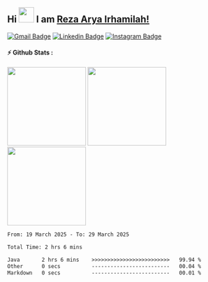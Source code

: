 ## Hi <img width="35em" src="https://i.giphy.com/media/w1OBpBd7kJqHrJnJ13/giphy.webp" width="40" /> I am [Reza Arya Irhamilah!](https://github.com/ezza-mee/)

[![Gmail Badge](https://img.shields.io/badge/-Email-EA4335?style=flat-square&logo=gmail&logoColor=white)](mailto:rezaaryairhamilah@gmail.com)
[![Linkedin Badge](https://img.shields.io/badge/-LinkedIn-0e76a8?style=flat-square&logo=Linkedin&logoColor=white)](https://www.linkedin.com/in/rezaaryairhamilah/)
[![Instagram Badge](https://img.shields.io/badge/-Instagram-e4405f?style=flat-square&logo=Instagram&logoColor=white)](https://www.instagram.com/ezza.mee?igsh=MTI2MW51NTZmOG03eg%3D%3D&utm_source=qr)

#### ⚡ Github Stats :
<div>
    <img height="180em" src="https://github-readme-stats-eight-theta.vercel.app/api?username=ezza-mee&show_icons=trueinclude_all_commits=true&count_private=true" />
    <img height="180em" src="https://github-readme-stats.vercel.app/api/top-langs/?username=ezza-mee&layout=compact&langs_count=8" />
    <img height="180em" src="https://streak-stats.demolab.com?user=ezza-mee" />
</div>

<!--START_SECTION:waka-->

```txt
From: 19 March 2025 - To: 29 March 2025

Total Time: 2 hrs 6 mins

Java       2 hrs 6 mins    >>>>>>>>>>>>>>>>>>>>>>>>>   99.94 %
Other      0 secs          -------------------------   00.04 %
Markdown   0 secs          -------------------------   00.01 %
```

<!--END_SECTION:waka-->

